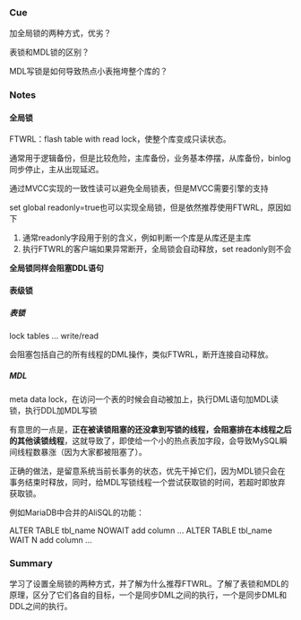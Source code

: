 ### Cue

加全局锁的两种方式，优劣？

表锁和MDL锁的区别？

MDL写锁是如何导致热点小表拖垮整个库的？

### Notes

#### 全局锁

FTWRL：flash table with read lock，使整个库变成只读状态。

通常用于逻辑备份，但是比较危险，主库备份，业务基本停摆，从库备份，binlog同步停止，主从出现延迟。

通过MVCC实现的一致性读可以避免全局锁表，但是MVCC需要引擎的支持

set global readonly=true也可以实现全局锁，但是依然推荐使用FTWRL，原因如下

1. 通常readonly字段用于别的含义，例如判断一个库是从库还是主库
2. 执行FTWRL的客户端如果异常断开，全局锁会自动释放，set readonly则不会

**全局锁同样会阻塞DDL语句**

#### 表级锁

##### 表锁

lock tables ... write/read

会阻塞包括自己的所有线程的DML操作，类似FTWRL，断开连接自动释放。

##### MDL

meta data lock，在访问一个表的时候会自动被加上，执行DML语句加MDL读锁，执行DDL加MDL写锁

有意思的一点是，**正在被读锁阻塞的还没拿到写锁的线程，会阻塞排在本线程之后的其他读锁线程**，这就导致了，即使给一个小的热点表加字段，会导致MySQL瞬间线程数暴涨（因为大家都被阻塞了）。

正确的做法，是留意系统当前长事务的状态，优先干掉它们，因为MDL锁只会在事务结束时释放，同时，给MDL写锁线程一个尝试获取锁的时间，若超时即放弃获取锁。

例如MariaDB中合并的AliSQL的功能：

ALTER TABLE tbl_name NOWAIT add column ...
ALTER TABLE tbl_name WAIT N add column ... 

### Summary

学习了设置全局锁的两种方式，并了解为什么推荐FTWRL。了解了表锁和MDL的原理，区分了它们各自的目标，一个是同步DML之间的执行，一个是同步DML和DDL之间的执行。